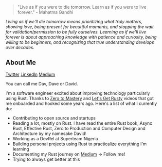 > "Live as if you were to die tomorrow. Learn as if you were to live forever." - Mahatma Gandhi

*Living as if we'll die tomorrow means prioritizing what truly matters, showing love, being present for beautiful moments, and stopping the wait for validation/permission to be fully ourselves. Learning as if we'll live forever is about approaching knowledge with patience and curiosity, being willing to be beginners, and recognizing that true understanding develops over decades.*

## About Me

[Twitter](https://twitter.com/heisdave7)
[LinkedIn](https://ng.linkedin.com/in/david-n-9356a5232)
[Medium](https://medium.com/@davidjrn247)

You can call me Dav, Dave or David.

I'm a software engineer excited about improving technology particularly using Rust. Thanks to [Zero to Mastery](https://youtube.com/@ZeroToMastery) and [Let's Get Rusty](https://youtube.com/@letsgetrusty) videos that got me onboarded and hooked some years ago.  Here's a list of what I currently do:
- Contributing to open source and startups
- Reading a lot, mostly on Rust. I have read the entire Rust book, Async Rust, Effective Rust, Zero to Production and Computer Design and Architecture by my namesake David!
- Working as a DevRel at Superteam Nigeria
- Building personal projects using Rust to practicalize everything I'm learning
- Documenting my Rust journey on [Medium](https://medium.com/@davidjrn247) -> Follow me!
- Trying to always get better at this
